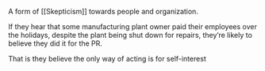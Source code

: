 A form of [[Skepticism]] towards people and organization. 

 If they hear that some manufacturing plant owner paid their employees over the holidays, despite the plant being shut down for repairs, they’re likely to believe they did it for the PR.
 
 That is they believe the only way of acting is for self-interest